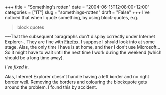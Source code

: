 +++
title = "Something's rotten"
date = "2004-06-15T12:08:00+12:00"
categories = ["IT"]
slug = "somethings-rotten"
draft = "False"
+++
I've noticed that when I quote something, by using block-quotes, e.g.

> block quotes

---That the subsequent paragraphs don't display correctly under Internet
Explorer-. They are fine with [Firefox](https://www.mozilla.org/). I suppose I
should look into at some stage. Alas, the only time I have is at home, and
their I don't use Microsoft... So it might have to wait until the next time I
work during the weekend (which should be a long time away).  

_I've fixed it_.

Alas, Internet Explorer doesn't handle having a left border and no right border
well. Removing the borders and colouring the blockquote gets around the
problem. I found this by accident.
